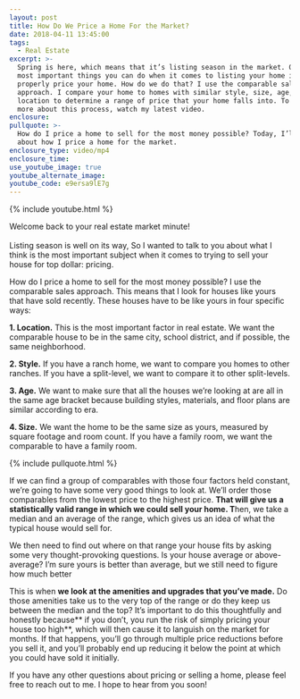 ```yaml
---
layout: post
title: How Do We Price a Home For the Market?
date: 2018-04-11 13:45:00
tags:
  - Real Estate
excerpt: >-
  Spring is here, which means that it’s listing season in the market. One of the
  most important things you can do when it comes to listing your home is to
  properly price your home. How do we do that? I use the comparable sales
  approach. I compare your home to homes with similar style, size, age, and
  location to determine a range of price that your home falls into. To learn
  more about this process, watch my latest video.
enclosure:
pullquote: >-
  How do I price a home to sell for the most money possible? Today, I’ll talk
  about how I price a home for the market.
enclosure_type: video/mp4
enclosure_time:
use_youtube_image: true
youtube_alternate_image:
youtube_code: e9ersa9lE7g
---
```


{% include youtube.html %}

Welcome back to your real estate market minute!<br><br>Listing season is well on its way, So I wanted to talk to you about what I think is the most important subject when it comes to trying to sell your house for top dollar: pricing.

How do I price a home to sell for the most money possible? I use the comparable sales approach. This means that I look for houses like yours that have sold recently. These houses have to be like yours in four specific ways:

**1. Location.** This is the most important factor in real estate. We want the comparable house to be in the same city, school district, and if possible, the same neighborhood.

**2. Style.** If you have a ranch home, we want to compare you homes to other ranches. If you have a split-level, we want to compare it to other split-levels.

**3. Age.** We want to make sure that all the houses we’re looking at are all in the same age bracket because building styles, materials, and floor plans are similar according to era.

**4. Size.** We want the home to be the same size as yours, measured by square footage and room count. If you have a family room, we want the comparable to have a family room.

{% include pullquote.html %}

If we can find a group of comparables with those four factors held constant, we’re going to have some very good things to look at. We’ll order those comparables from the lowest price to the highest price. **That will give us a statistically valid range in which we could sell your home. T**hen, we take a median and an average of the range, which gives us an idea of what the typical house would sell for.

We then need to find out where on that range your house fits by asking some very thought-provoking questions. Is your house average or above-average? I’m sure yours is better than average, but we still need to figure how much better

This is when **we look at the amenities and upgrades that you’ve made.** Do those amenities take us to the very top of the range or do they keep us between the median and the top? It’s important to do this thoughtfully and honestly because** if you don’t, you run the risk of simply pricing your house too high**, which will then cause it to languish on the market for months. If that happens, you’ll go through multiple price reductions before you sell it, and you’ll probably end up reducing it below the point at which you could have sold it initially.

If you have any other questions about pricing or selling a home, please feel free to reach out to me. I hope to hear from you soon!